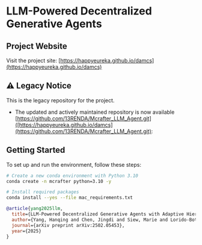 # LLM-Powered Decentralized Generative Agents

## Project Website
Visit the project site: [https://happyeureka.github.io/damcs](https://happyeureka.github.io/damcs)

## ⚠️ Legacy Notice
This is the legacy repository for the project.
- The updated and actively maintained repository is now available [https://github.com/13RENDA/Mcrafter_LLM_Agent.git]([https://happyeureka.github.io/damcs](https://github.com/13RENDA/Mcrafter_LLM_Agent.git):

## Getting Started

To set up and run the environment, follow these steps:

```bash
# Create a new conda environment with Python 3.10
conda create -n mcrafter python=3.10 -y

# Install required packages
conda install --yes --file mac_requirements.txt
```
```bibtex
@article{yang2025llm,
  title={LLM-Powered Decentralized Generative Agents with Adaptive Hierarchical Knowledge Graph for Cooperative Planning},
  author={Yang, Hanqing and Chen, Jingdi and Siew, Marie and Lorido-Botran, Tania and Joe-Wong, Carlee},
  journal={arXiv preprint arXiv:2502.05453},
  year={2025}
}
```
